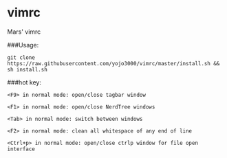 # vimrc
Mars' vimrc

###Usage:
```
git clone https://raw.githubusercontent.com/yojo3000/vimrc/master/install.sh && sh install.sh
```

###hot key:
```
<F9> in normal mode: open/close tagbar window
```

```
<F1> in normal mode: open/close NerdTree windows
```

```
<Tab> in normal mode: switch between windows
```

```
<F2> in normal mode: clean all whitespace of any end of line
```

```
<Ctrl+p> in normal mode: open/close ctrlp window for file open interface
```
